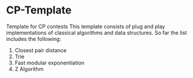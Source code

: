# CP-Template
Template for CP contests 
This template consists of plug and play implementations of classical algorithms and data structures.
So far the list includes the following:
1) Closest pair distance 
2) Trie
3) Fast modular exponentiation
4) Z Algorithm
